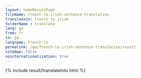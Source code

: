 ```yaml
---
layout: homeResultPage
fileName: french-to-irish-sentence-translation
translatein: french_to_irish
folderName : translate
lang: ga
from: fr
to: ga
langname: french-to
permalink: /ga/french-to-irish-sentence-translation/result
sitemap: false
nointernationalization: true
---
```

{% include result/translateinto.html %}

<script src="/js/result/translation.js" data-foldername="{{page.folderName}}" data-lang="{{page.lang}}"></script>
